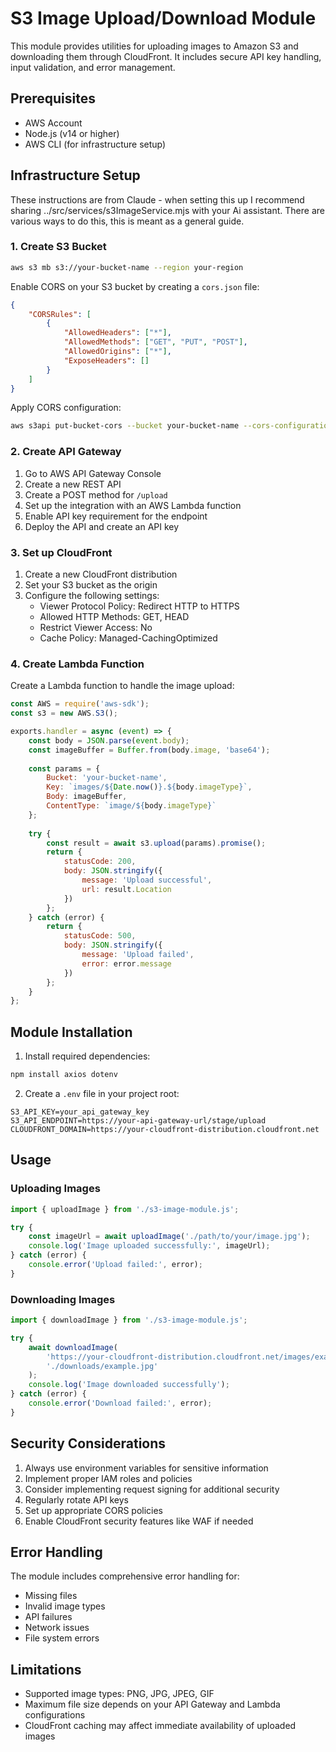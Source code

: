 # S3 Image Upload/Download Module

This module provides utilities for uploading images to Amazon S3 and downloading them through CloudFront. It includes secure API key handling, input validation, and error management.

## Prerequisites

- AWS Account
- Node.js (v14 or higher)
- AWS CLI (for infrastructure setup)

## Infrastructure Setup

These instructions are from Claude - when setting this up I recommend sharing ../src/services/s3ImageService.mjs with your Ai assistant. There are various ways to do this, this is meant as a general guide.

### 1. Create S3 Bucket

```bash
aws s3 mb s3://your-bucket-name --region your-region
```

Enable CORS on your S3 bucket by creating a `cors.json` file:

```json
{
    "CORSRules": [
        {
            "AllowedHeaders": ["*"],
            "AllowedMethods": ["GET", "PUT", "POST"],
            "AllowedOrigins": ["*"],
            "ExposeHeaders": []
        }
    ]
}
```

Apply CORS configuration:

```bash
aws s3api put-bucket-cors --bucket your-bucket-name --cors-configuration file://cors.json
```

### 2. Create API Gateway

1. Go to AWS API Gateway Console
2. Create a new REST API
3. Create a POST method for `/upload`
4. Set up the integration with an AWS Lambda function
5. Enable API key requirement for the endpoint
6. Deploy the API and create an API key

### 3. Set up CloudFront

1. Create a new CloudFront distribution
2. Set your S3 bucket as the origin
3. Configure the following settings:
   - Viewer Protocol Policy: Redirect HTTP to HTTPS
   - Allowed HTTP Methods: GET, HEAD
   - Restrict Viewer Access: No
   - Cache Policy: Managed-CachingOptimized

### 4. Create Lambda Function

Create a Lambda function to handle the image upload:

```javascript
const AWS = require('aws-sdk');
const s3 = new AWS.S3();

exports.handler = async (event) => {
    const body = JSON.parse(event.body);
    const imageBuffer = Buffer.from(body.image, 'base64');
    
    const params = {
        Bucket: 'your-bucket-name',
        Key: `images/${Date.now()}.${body.imageType}`,
        Body: imageBuffer,
        ContentType: `image/${body.imageType}`
    };
    
    try {
        const result = await s3.upload(params).promise();
        return {
            statusCode: 200,
            body: JSON.stringify({
                message: 'Upload successful',
                url: result.Location
            })
        };
    } catch (error) {
        return {
            statusCode: 500,
            body: JSON.stringify({
                message: 'Upload failed',
                error: error.message
            })
        };
    }
};
```

## Module Installation

1. Install required dependencies:

```bash
npm install axios dotenv
```

2. Create a `.env` file in your project root:

```env
S3_API_KEY=your_api_gateway_key
S3_API_ENDPOINT=https://your-api-gateway-url/stage/upload
CLOUDFRONT_DOMAIN=https://your-cloudfront-distribution.cloudfront.net
```

## Usage

### Uploading Images

```javascript
import { uploadImage } from './s3-image-module.js';

try {
    const imageUrl = await uploadImage('./path/to/your/image.jpg');
    console.log('Image uploaded successfully:', imageUrl);
} catch (error) {
    console.error('Upload failed:', error);
}
```

### Downloading Images

```javascript
import { downloadImage } from './s3-image-module.js';

try {
    await downloadImage(
        'https://your-cloudfront-distribution.cloudfront.net/images/example.jpg',
        './downloads/example.jpg'
    );
    console.log('Image downloaded successfully');
} catch (error) {
    console.error('Download failed:', error);
}
```

## Security Considerations

1. Always use environment variables for sensitive information
2. Implement proper IAM roles and policies
3. Consider implementing request signing for additional security
4. Regularly rotate API keys
5. Set up appropriate CORS policies
6. Enable CloudFront security features like WAF if needed

## Error Handling

The module includes comprehensive error handling for:
- Missing files
- Invalid image types
- API failures
- Network issues
- File system errors

## Limitations

- Supported image types: PNG, JPG, JPEG, GIF
- Maximum file size depends on your API Gateway and Lambda configurations
- CloudFront caching may affect immediate availability of uploaded images